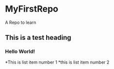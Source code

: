 # MyFirstRepo
A Repo to learn
## This is a test heading
### Hello World!
*This is list item number 1
*this is list item number 2
